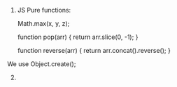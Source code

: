 1. JS Pure functions: 

    Math.max(x, y, z);

    function pop(arr) {
        return arr.slice(0, -1);
    }

    function reverse(arr) {
        return arr.concat().reverse();
    }

We use Object.create();

2. 